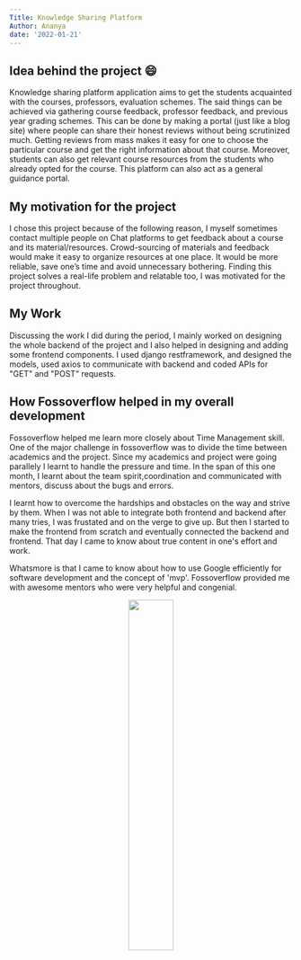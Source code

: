 ```yaml
---
Title: Knowledge Sharing Platform
Author: Ananya
date: '2022-01-21'
---
```


## Idea behind the project 😄
Knowledge sharing platform application aims to get the students acquainted with the courses, professors, evaluation schemes. The said things can be achieved via gathering course feedback, professor feedback, and previous year grading schemes. This can be done by making a portal (just like a blog site) where people can share their honest reviews without being scrutinized much. Getting reviews from mass makes it easy for one to choose the particular course and get the right information about that course. Moreover, students can also get relevant course resources from the students who already opted for the course. This platform can also act as a general guidance portal.

## My motivation for the project
I chose this project because of the following reason, I myself sometimes contact multiple people on Chat platforms to get feedback about a course and its material/resources. Crowd-sourcing of materials and feedback would make it easy to organize resources at one place. It would be more reliable, save one’s time and avoid unnecessary bothering. Finding this project solves a real-life problem and relatable too, I was motivated for the project throughout.


## My Work

Discussing the work I did during the period, I mainly worked on designing the whole backend of the project and I also helped in designing and adding some frontend components. I used django restframework, and designed the models, used axios to communicate with backend and coded APIs for "GET" and "POST" requests. <br>

## How Fossoverflow helped in my overall development 
Fossoverflow helped me learn more closely about Time Management skill. One of the major challenge in fossoverflow was to divide the time between academics and the project. Since my academics and project were going parallely I learnt to handle the pressure and time. In the span of this one month, I learnt about the team spirit,coordination and communicated with mentors, discuss about the bugs and errors.<br>

I learnt how to overcome the hardships and obstacles on the way and strive by them. When I was not able to integrate both frontend and backend after many tries, I was frustated and on the verge to give up. But then I started to make the frontend from scratch and eventually connected the backend and frontend. That day I came to know about true content in one's effort and work.<br>

Whatsmore is that I came to know about how to use Google efficiently for software development and the concept of 'mvp'. Fossoverflow provided me with awesome mentors who were very helpful and congenial.


<p align="center"><img width=40% src="https://media.giphy.com/media/l0HlMlX4aKMk10hhe/giphy.gif"></p>


## 
